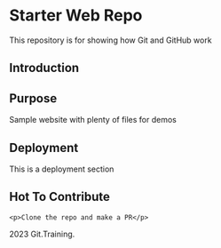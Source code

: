 # Starter Web Repo

This repository is for showing how Git and GitHub work

## Introduction

## Purpose

Sample website with plenty of files for demos

## Deployment

<p>This is a deployment section</p>

## Hot To Contribute

    <p>Clone the repo and make a PR</p>

2023 Git.Training.
